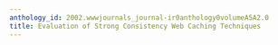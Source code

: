 ```yaml
---
anthology_id: 2002.wwwjournals_journal-ir0anthology0volumeA5A2.0
title: Evaluation of Strong Consistency Web Caching Techniques
---
```

